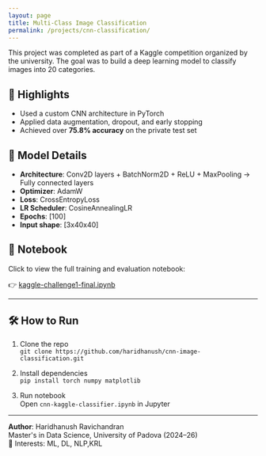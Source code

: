 ```yaml
---
layout: page
title: Multi-Class Image Classification
permalink: /projects/cnn-classification/
---
```


This project was completed as part of a Kaggle competition organized by the university. The goal was to build a deep learning model to classify images into 20 categories.

## 📌 Highlights
- Used a custom CNN architecture in PyTorch
- Applied data augmentation, dropout, and early stopping
- Achieved over **75.8% accuracy** on the private test set

## 🧠 Model Details

- **Architecture**: Conv2D layers + BatchNorm2D + ReLU + MaxPooling → Fully connected layers
- **Optimizer**: AdamW
- **Loss**: CrossEntropyLoss
- **LR Scheduler**: CosineAnnealingLR
- **Epochs**: [100]
- **Input shape**: [3x40x40]

## 📁 Notebook
Click to view the full training and evaluation notebook:

👉 [kaggle-challenge1-final.ipynb](./kaggle-challenge1-final.ipynb)

---
## 🛠️ How to Run

1. Clone the repo  
   `git clone https://github.com/haridhanush/cnn-image-classification.git`

2. Install dependencies  
   `pip install torch numpy matplotlib`

3. Run notebook  
   Open `cnn-kaggle-classifier.ipynb` in Jupyter


---

**Author**: Haridhanush Ravichandran  
Master's in Data Science, University of Padova (2024–26)  
📌 Interests: ML, DL, NLP,KRL
